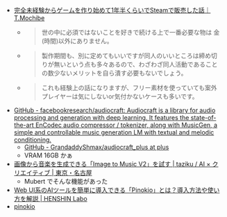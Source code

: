 - [完全未経験からゲームを作り始めて1年半くらいでSteamで販売した話｜T.Mochibe](https://note.com/good_hyssop858/n/nd69c4c52250a?sub_rt=share_pw)
  - > 世の中に必須ではないことを好きで続ける上で一番必要な物は
金(時間)以外にありません。
  - > 製作期間も、別に定めてもいいですが同人のいいところは締め切りが無いという点も多々あるので、わざわざ同人活動であることの数少ないメリットを自ら潰す必要もないでしょう。
  - > これも経験上の話になりますが、フリー素材を使っていても案外プレイヤーは気にしないor気付かないケースも多いです。
- [GitHub - facebookresearch/audiocraft: Audiocraft is a library for audio processing and generation with deep learning. It features the state-of-the-art EnCodec audio compressor / tokenizer, along with MusicGen, a simple and controllable music generation LM with textual and melodic conditioning.](https://github.com/facebookresearch/audiocraft)
  - [GitHub - GrandaddyShmax/audiocraft_plus at plus](https://github.com/GrandaddyShmax/audiocraft_plus/tree/plus)
  - VRAM 16GB かぁ
- [画像から音楽を生成できる「Image to Music V2」を試す | taziku / AI × クリエイティブ | 東京・名古屋](https://taziku.co.jp/blog/img2music)
  - Mubert でそんな機能があった
- [Web UI系のAIツールを簡単に導入できる「Pinokio」とは？導入方法や使い方を解説 | HENSHIN Labo](https://team-henshin.com/media/ai/pinokio/)
- [pinokio](https://pinokio.computer/)